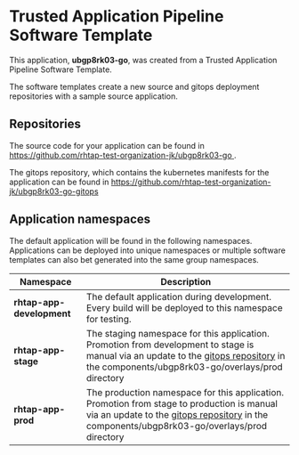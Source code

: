 # Trusted Application Pipeline Software Template

This application, **ubgp8rk03-go**, was created from a Trusted Application Pipeline Software Template.

The software templates create a new source and gitops deployment repositories with a sample source application. 

## Repositories

The source code for your application can be found in [https://github.com/rhtap-test-organization-jk/ubgp8rk03-go ](https://github.com/rhtap-test-organization-jk/ubgp8rk03-go ).
 
The gitops repository, which contains the kubernetes manifests for the application can be found in 
[https://github.com/rhtap-test-organization-jk/ubgp8rk03-go-gitops ](https://github.com/rhtap-test-organization-jk/ubgp8rk03-go-gitops ) 

## Application namespaces 

The default application will be found in the following namespaces. Applications can be deployed into unique namespaces or multiple software templates can also bet generated into the same group namespaces.  

|  Namespace   |  Description   |  
| -------- | -------- |   
| **rhtap-app-development** | The default application during development. Every build will be deployed to this namespace for testing. | 
| **rhtap-app-stage** | The staging namespace for this application. Promotion from development to stage is manual via an update to the [gitops repository](https://github.com/rhtap-test-organization-jk/ubgp8rk03-go-gitops ) in the components/ubgp8rk03-go/overlays/prod directory |  
| **rhtap-app-prod** | The production namespace for this application. Promotion from stage to production is manual via an update to the [gitops repository](https://github.com/rhtap-test-organization-jk/ubgp8rk03-go-gitops ) in the components/ubgp8rk03-go/overlays/prod directory | 